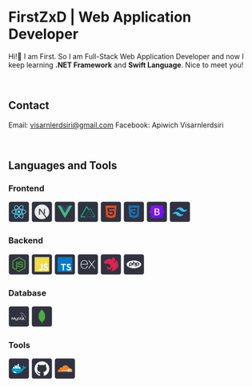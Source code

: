 # FirstZxD | Web Application Developer 
Hi!👋 I am First. So I am Full-Stack Web Application Developer and now I keep learning <a><strong>.NET Framework</strong></a> and <a><strong>Swift Language</strong></a>. Nice to meet you!

<br>

## Contact
Email: <a>visarnlerdsiri@gmail.com</a>
Facebook: Apiwich Visarnlerdsiri

<br>

## Languages and Tools
### Frontend
<p>
	<span><img src="https://raw.githubusercontent.com/First1zaza/Icons/main/icons/React.png" width="42" height="42" /></span>
	<span><img src="https://raw.githubusercontent.com/First1zaza/Icons/main/icons/NextJS.png" width="42" height="42" /></span>
	<span><img src="https://raw.githubusercontent.com/First1zaza/Icons/main/icons/VueJS.png" width="42" height="42" /></span>
	<span><img src="https://raw.githubusercontent.com/First1zaza/Icons/main/icons/NuxtJS.png" width="42" height="42" /></span>
	<span><img src="https://raw.githubusercontent.com/First1zaza/Icons/main/icons/HTML.png" width="42" height="42" /></span>
	<span><img src="https://raw.githubusercontent.com/First1zaza/Icons/main/icons/CSS.png" width="42" height="42" /></span>
	<span><img src="https://raw.githubusercontent.com/First1zaza/Icons/main/icons/Bootstrap.png" width="42" height="42" /></span>
	<span><img src="https://raw.githubusercontent.com/First1zaza/Icons/main/icons/TailwindCSS.png" width="42" height="42" /></span>
</p>

### Backend
<p>
	<span><img src="https://raw.githubusercontent.com/First1zaza/Icons/main/icons/NodeJS.png" width="42" height="42" /></span>
	<span><img src="https://raw.githubusercontent.com/First1zaza/Icons/main/icons/JavaScript.png" width="42" height="42" /></span>
	<span><img src="https://raw.githubusercontent.com/First1zaza/Icons/main/icons/TypeScript.png" width="42" height="42" /></span>
	<span><img src="https://raw.githubusercontent.com/First1zaza/Icons/main/icons/Express.png" width="42" height="42" /></span>
	<span><img src="https://raw.githubusercontent.com/First1zaza/Icons/main/icons/NestJS.png" width="42" height="42" /></span>
	<span><img src="https://raw.githubusercontent.com/First1zaza/Icons/main/icons/PHP.png" width="42" height="42" /></span>
</p>

### Database
<p>
	<span><img src="https://raw.githubusercontent.com/First1zaza/Icons/main/icons/MySQL.png" width="42" height="42" /></span>
	<span><img src="https://raw.githubusercontent.com/First1zaza/Icons/main/icons/MongoDB.png" width="42" height="42" /></span>
</p>

### Tools
<p>
	<span><img src="https://raw.githubusercontent.com/First1zaza/Icons/main/icons/Docker.png" width="42" height="42" /></span>
	<span><img src="https://raw.githubusercontent.com/First1zaza/Icons/main/icons/Github.png" width="42" height="42" /></span>
	<span><img src="https://raw.githubusercontent.com/First1zaza/Icons/main/icons/CloudFlare.png" width="42" height="42" /></span>
</p>

